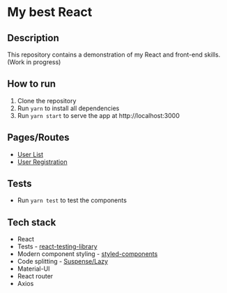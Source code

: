 # My best React

## Description
This repository contains a demonstration of my React and front-end skills. (Work in progress)

## How to run
1. Clone the repository
2. Run `yarn` to install all dependencies
3. Run `yarn start` to serve the app at http://localhost:3000

## Pages/Routes
- [User List](http://localhost:3000/users)
- [User Registration](http://localhost:3000/users/new)

## Tests
- Run `yarn test` to test the components

## Tech stack
- React
- Tests - [react-testing-library](https://testing-library.com/)
- Modern component styling - [styled-components](https://styled-components.com/)
- Code splitting - [Suspense/Lazy](https://reactjs.org/docs/code-splitting.html)
- Material-UI
- React router
- Axios
